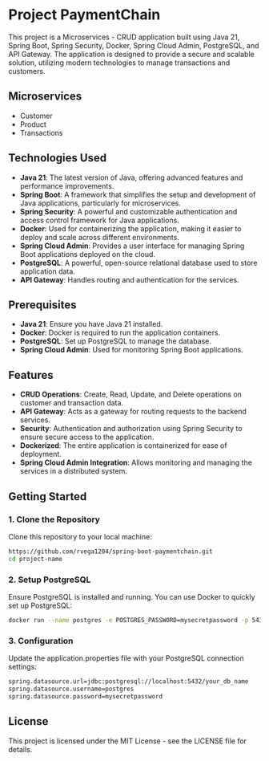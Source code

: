 # Project PaymentChain

This project is a Microservices - CRUD application built using Java 21, Spring Boot, Spring Security, Docker, Spring Cloud Admin, PostgreSQL, and API Gateway. The application is designed to provide a secure and scalable solution, utilizing modern technologies to manage transactions and customers.

## Microservices

- Customer
- Product
- Transactions

## Technologies Used

- **Java 21**: The latest version of Java, offering advanced features and performance improvements.
- **Spring Boot**: A framework that simplifies the setup and development of Java applications, particularly for microservices.
- **Spring Security**: A powerful and customizable authentication and access control framework for Java applications.
- **Docker**: Used for containerizing the application, making it easier to deploy and scale across different environments.
- **Spring Cloud Admin**: Provides a user interface for managing Spring Boot applications deployed on the cloud.
- **PostgreSQL**: A powerful, open-source relational database used to store application data.
- **API Gateway**: Handles routing and authentication for the services.

## Prerequisites

- **Java 21**: Ensure you have Java 21 installed.
- **Docker**: Docker is required to run the application containers.
- **PostgreSQL**: Set up PostgreSQL to manage the database.
- **Spring Cloud Admin**: Used for monitoring Spring Boot applications.

## Features

- **CRUD Operations**: Create, Read, Update, and Delete operations on customer and transaction data.
- **API Gateway**: Acts as a gateway for routing requests to the backend services.
- **Security**: Authentication and authorization using Spring Security to ensure secure access to the application.
- **Dockerized**: The entire application is containerized for ease of deployment.
- **Spring Cloud Admin Integration**: Allows monitoring and managing the services in a distributed system.

## Getting Started

### 1. Clone the Repository

Clone this repository to your local machine:

```bash
https://github.com/rvega1204/spring-boot-paymentchain.git
cd project-name
```
### 2. Setup PostgreSQL
Ensure PostgreSQL is installed and running. You can use Docker to quickly set up PostgreSQL:

```bash
docker run --name postgres -e POSTGRES_PASSWORD=mysecretpassword -p 5432:5432 -d postgres
```

### 3. Configuration
Update the application.properties file with your PostgreSQL connection settings:

```bash
spring.datasource.url=jdbc:postgresql://localhost:5432/your_db_name
spring.datasource.username=postgres
spring.datasource.password=mysecretpassword
```

## License
This project is licensed under the MIT License - see the LICENSE file for details.
